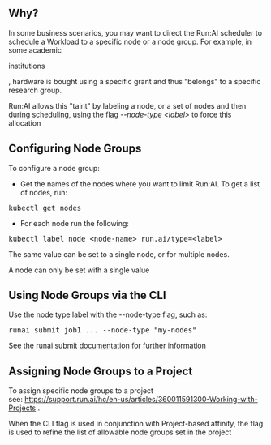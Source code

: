## <span>Why?</span>

<font face="-apple-system, BlinkMacSystemFont, Segoe UI, Helvetica, Arial, sans-serif">In some business scenarios, you may want to direct the Run:AI scheduler to schedule a Workload to a specific node or a node group. For example, in some academic </font>

institutions

<font face="-apple-system, BlinkMacSystemFont, Segoe UI, Helvetica, Arial, sans-serif">, hardware is bought using a specific grant and thus "belongs" to a specific research group.</font>

<font face="-apple-system, BlinkMacSystemFont, Segoe UI, Helvetica, Arial, sans-serif">Run:AI allows this "taint" by labeling a node, or a set of nodes and then during scheduling, using the flag <em>--node-type &lt;label&gt;</em> to force this allocation</font>

<span style="font-family: -apple-system, BlinkMacSystemFont, 'Segoe UI', Helvetica, Arial, sans-serif;"></span>

## <span>Configuring Node Groups</span>

<span>To configure a node group:</span>

*   <span>Get the names of the nodes where you want to limit Run:AI. To get a list of nodes, run:</span>

<pre><span>kubectl get nodes&nbsp;</span></pre>

*   For each node run the following:&nbsp;  
    <span class="c-mrkdwn__br" data-stringify-type="paragraph-break"></span>

<pre>kubectl label node &lt;node-name&gt; run.ai/type=&lt;label&gt;</pre>

<span>The same value can be set to a single node, or for multiple nodes.&nbsp;</span>

<span>A node can only be set with a single value</span>

## <span>Using Node Groups via the CLI</span>

<span>Use the node type label with the --node-type flag, such as:</span>

<pre><span>runai submit job1 ... --node-type "my-nodes"</span></pre>

See the runai submit [documentation](https://support.run.ai/hc/en-us/articles/360011436120-runai-submit) for further information&nbsp;

## Assigning Node Groups to a Project

To assign specific node groups to a project see:&nbsp;<https://support.run.ai/hc/en-us/articles/360011591300-Working-with-Projects>&nbsp;.&nbsp;

When the CLI flag is used in conjunction with Project-based affinity, the flag is used to refine the list of allowable node groups set in the project